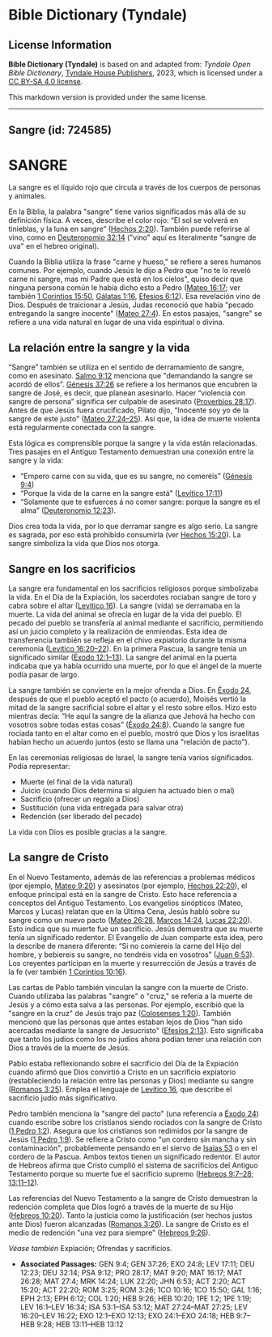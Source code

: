 # Bible Dictionary (Tyndale)

## License Information

**Bible Dictionary (Tyndale)** is based on and adapted from: _Tyndale Open Bible Dictionary_, [Tyndale House Publishers](https://tyndaleopenresources.com/), 2023, which is licensed under a [CC BY-SA 4.0 license](https://creativecommons.org/licenses/by-sa/4.0/legalcode.en).

This markdown version is provided under the same license.



--------------------------------

## Sangre (id: 724585)

SANGRE
======

La sangre es el líquido rojo que circula a través de los cuerpos de personas y animales.

En la Biblia, la palabra "sangre" tiene varios significados más allá de su definición física. A veces, describe el color rojo: “El sol se volverá en tinieblas, y la luna en sangre” ([Hechos 2:20](https://ref.ly/Acts2:20)). También puede referirse al vino, como en [Deuteronomio 32:14](https://ref.ly/Deut32:14) ("vino" aquí es literalmente "sangre de uva" en el hebreo original).

Cuando la Biblia utiliza la frase "carne y hueso," se refiere a seres humanos comunes. Por ejemplo, cuando Jesús le dijo a Pedro que "no te lo reveló carne ni sangre, mas mi Padre que está en los cielos", quiso decir que ninguna persona común le había dicho esto a Pedro ([Mateo 16:17](https://ref.ly/Matt16:17); ver también [1 Corintios 15:50](https://ref.ly/1Cor15:50), [Gálatas 1:16](https://ref.ly/Gal1:16), [Efesios 6:12](https://ref.ly/Eph6:12)). Esa revelación vino de Dios. Después de traicionar a Jesús, Judas reconoció que había "pecado entregando la sangre inocente" ([Mateo 27:4](https://ref.ly/Matt27:4)). En estos pasajes, "sangre" se refiere a una vida natural en lugar de una vida espiritual o divina.

La relación entre la sangre y la vida
-------------------------------------

“Sangre” también se utiliza en el sentido de derramamiento de sangre, como en asesinato. [Salmo 9:12](https://ref.ly/Ps9:12) menciona que "demandando la sangre se acordó de ellos”. [Génesis 37:26](https://ref.ly/Gen37:26) se refiere a los hermanos que encubren la sangre de José, es decir, que planean asesinarlo. Hacer “violencia con sangre de persona” significa ser culpable de asesinato ([Proverbios 28:17](https://ref.ly/Prov28:17)). Antes de que Jesús fuera crucificado, Pilato dijo, “Inocente soy yo de la sangre de este justo" ([Mateo 27:24–25](https://ref.ly/Matt27:24-Matt27:25)). Así que, la idea de muerte violenta está regularmente conectada con la sangre.

Esta lógica es comprensible porque la sangre y la vida están relacionadas. Tres pasajes en el Antiguo Testamento demuestran una conexión entre la sangre y la vida:

* “Empero carne con su vida, que es su sangre, no comeréis” ([Génesis 9:4](https://ref.ly/Gen9:4))
* “Porque la vida de la carne en la sangre está" ([Levítico 17:11](https://ref.ly/Lev17:11))
* “Solamente que te esfuerces á no comer sangre: porque la sangre es el alma” ([Deuteronomio 12:23](https://ref.ly/Deut12:23)).

Dios crea toda la vida, por lo que derramar sangre es algo serio. La sangre es sagrada, por eso está prohibido consumirla (ver [Hechos 15:20](https://ref.ly/Acts15:20)). La sangre simboliza la vida que Dios nos otorga.

Sangre en los sacrificios
-------------------------

La sangre era fundamental en los sacrificios religiosos porque simbolizaba la vida. En el Día de la Expiación, los sacerdotes rociaban sangre de toro y cabra sobre el altar ([Levítico 16](https://ref.ly/Lev16:1-Lev16:34)). La sangre (vida) se derramaba en la muerte. La vida del animal se ofrecía en lugar de la vida del pueblo. El pecado del pueblo se transfería al animal mediante el sacrificio, permitiendo así un juicio completo y la realización de enmiendas. Esta idea de transferencia también se refleja en el chivo expiatorio durante la misma ceremonia ([Levítico 16:20–22](https://ref.ly/Lev16:20-Lev16:22)). En la primera Pascua, la sangre tenía un significado similar ([Éxodo 12:1–13](https://ref.ly/Exod12:1-Exod12:13)). La sangre del animal en la puerta indicaba que ya había ocurrido una muerte, por lo que el ángel de la muerte podía pasar de largo.

La sangre también se convierte en la mejor ofrenda a Dios. En [Éxodo 24](https://ref.ly/Exod24:1-Exod24:18), después de que el pueblo aceptó el pacto (o acuerdo), Moisés vertió la mitad de la sangre sacrificial sobre el altar y el resto sobre ellos. Hizo esto mientras decía: “He aquí la sangre de la alianza que Jehová ha hecho con vosotros sobre todas estas cosas” ([Éxodo 24:8](https://ref.ly/Exod24:8)). Cuando la sangre fue rociada tanto en el altar como en el pueblo, mostró que Dios y los israelitas habían hecho un acuerdo juntos (esto se llama una "relación de pacto").

En las ceremonias religiosas de Israel, la sangre tenía varios significados. Podía representar:

* Muerte (el final de la vida natural)
* Juicio (cuando Dios determina si alguien ha actuado bien o mal)
* Sacrificio (ofrecer un regalo a Dios)
* Sustitución (una vida entregada para salvar otra)
* Redención (ser liberado del pecado)

La vida con Dios es posible gracias a la sangre.

La sangre de Cristo
-------------------

En el Nuevo Testamento, además de las referencias a problemas médicos (por ejemplo, [Mateo 9:20](https://ref.ly/Matt9:20)) y asesinatos (por ejemplo, [Hechos 22:20](https://ref.ly/Acts22:20)), el enfoque principal está en la sangre de Cristo. Esto hace referencia a conceptos del Antiguo Testamento. Los evangelios sinópticos (Mateo, Marcos y Lucas) relatan que en la Última Cena, Jesús habló sobre su sangre como un nuevo pacto ([Mateo 26:28](https://ref.ly/Matt26:28), [Marcos 14:24](https://ref.ly/Mark14:24), [Lucas 22:20](https://ref.ly/Luke22:20)). Esto indica que su muerte fue un sacrificio. Jesús demuestra que su muerte tenía un significado redentor. El Evangelio de Juan comparte esta idea, pero la describe de manera diferente: “Si no comiereis la carne del Hijo del hombre, y bebiereis su sangre, no tendréis vida en vosotros” ([Juan 6:53](https://ref.ly/John6:53)). Los creyentes participan en la muerte y resurrección de Jesús a través de la fe (ver también [1 Corintios 10:16](https://ref.ly/1Cor10:16)).

Las cartas de Pablo también vinculan la sangre con la muerte de Cristo. Cuando utilizaba las palabras "sangre" o "cruz," se refería a la muerte de Jesús y a cómo esta salva a las personas. Por ejemplo, escribió que la "sangre en la cruz" de Jesús trajo paz ([Colosenses 1:20](https://ref.ly/Col1:20)). También mencionó que las personas que antes estaban lejos de Dios "han sido acercadas mediante la sangre de Jesucristo" ([Efesios 2:13](https://ref.ly/Eph2:13)). Esto significaba que tanto los judíos como los no judíos ahora podían tener una relación con Dios a través de la muerte de Jesús.

Pablo estaba reflexionando sobre el sacrificio del Día de la Expiación cuando afirmó que Dios convirtió a Cristo en un sacrificio expiatorio (restableciendo la relación entre las personas y Dios) mediante su sangre ([Romanos 3:25](https://ref.ly/Rom3:25)). Emplea el lenguaje de [Levítico 16](https://ref.ly/Lev16:1-Lev16:34), que describe el sacrificio judío más significativo.

Pedro también menciona la "sangre del pacto" (una referencia a [Éxodo 24](https://ref.ly/Exod24:1-Exod24:18)) cuando escribe sobre los cristianos siendo rociados con la sangre de Cristo ([1 Pedro 1:2](https://ref.ly/1Pet1:2)). Asegura que los cristianos son redimidos por la sangre de Jesús ([1 Pedro 1:9](https://ref.ly/1Pet1:19)). Se refiere a Cristo como "un cordero sin mancha y sin contaminación", probablemente pensando en el siervo de [Isaías 53](https://ref.ly/Isa53:1-Isa53:12) o en el cordero de la Pascua. Ambos textos tienen un significado redentor. El autor de Hebreos afirma que Cristo cumplió el sistema de sacrificios del Antiguo Testamento porque su muerte fue el sacrificio supremo ([Hebreos 9:7–28](https://ref.ly/Heb9:7-Heb9:28); [13:11–12](https://ref.ly/Heb13:11-Heb13:12)).

Las referencias del Nuevo Testamento a la sangre de Cristo demuestran la redención completa que Dios logró a través de la muerte de su Hijo ([Hebreos 10:20](https://ref.ly/Heb10:20)). Tanto la justicia como la justificación (ser hechos justos ante Dios) fueron alcanzadas ([Romanos 3:26](https://ref.ly/Rom3:26)). La sangre de Cristo es el medio de redención "una vez para siempre" ([Hebreos 9:26](https://ref.ly/Heb9:26)).

*Véase también* Expiación; Ofrendas y sacrificios.

* **Associated Passages:** GEN 9:4; GEN 37:26; EXO 24:8; LEV 17:11; DEU 12:23; DEU 32:14; PSA 9:12; PRO 28:17; MAT 9:20; MAT 16:17; MAT 26:28; MAT 27:4; MRK 14:24; LUK 22:20; JHN 6:53; ACT 2:20; ACT 15:20; ACT 22:20; ROM 3:25; ROM 3:26; 1CO 10:16; 1CO 15:50; GAL 1:16; EPH 2:13; EPH 6:12; COL 1:20; HEB 9:26; HEB 10:20; 1PE 1:2; 1PE 1:19; LEV 16:1–LEV 16:34; ISA 53:1–ISA 53:12; MAT 27:24–MAT 27:25; LEV 16:20–LEV 16:22; EXO 12:1–EXO 12:13; EXO 24:1–EXO 24:18; HEB 9:7–HEB 9:28; HEB 13:11–HEB 13:12

